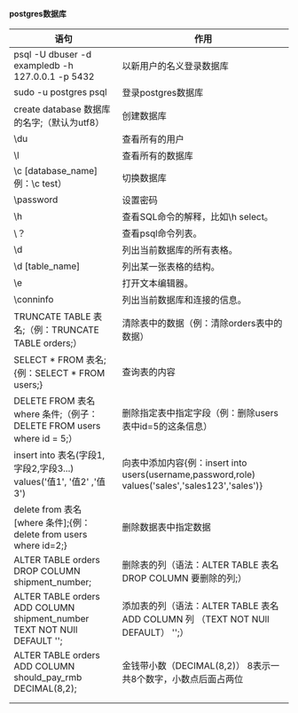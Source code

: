 #### postgres数据库 ####


语句                                                                      |  作用  
----------------------------------------------------                     |---------------------
psql -U dbuser -d exampledb -h 127.0.0.1 -p 5432                         |  以新用户的名义登录数据库
sudo -u postgres psql                                                    |  登录postgres数据库
create database 数据库的名字;（默认为utf8）                                  |  创建数据库
\du                                                                      |  查看所有的用户
\l                                                                       |  查看所有的数据库
\c [database_name]例：\c test）                                           |  切换数据库
\password                                                                |  设置密码
\h                                                                       |  查看SQL命令的解释，比如\h select。
\？                                                                      |  查看psql命令列表。  
\d                                                                       |  列出当前数据库的所有表格。  
\d [table_name]                                                          |  列出某一张表格的结构。  
\e                                                                       |  打开文本编辑器。
\conninfo                                                                |  列出当前数据库和连接的信息。
TRUNCATE TABLE 表名;（例：TRUNCATE TABLE orders;）                         |  清除表中的数据（例：清除orders表中的数据）
SELECT * FROM 表名;{例：SELECT * FROM users;}                             |   查询表的内容
DELETE FROM  表名 where 条件;（例子：DELETE FROM users where id = 5;）      |  删除指定表中指定字段（例：删除users表中id=5的这条信息）
insert into 表名(字段1,字段2,字段3...) values('值1', '值2' ,'值3')           |  向表中添加内容{例：insert into users(username,password,role) values('sales','sales123','sales')}
delete from 表名 [where  条件];{例：delete from users where id=2;}         |  删除数据表中指定数据
ALTER TABLE orders DROP COLUMN shipment_number;                          |  删除表的列（语法：ALTER TABLE 表名 DROP COLUMN 要删除的列;）
ALTER TABLE orders ADD COLUMN shipment_number TEXT NOT NUll DEFAULT '';  |  添加表的列（语法：ALTER TABLE 表名 ADD COLUMN 列 （TEXT NOT NUll DEFAULT） '';）
ALTER TABLE orders ADD COLUMN should_pay_rmb DECIMAL(8,2);               |  金钱带小数（DECIMAL(8,2)） 8表示一共8个数字，小数点后面占两位
                                                                         |  
                                                                         |  
